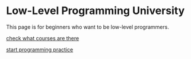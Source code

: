 # Low-Level Programming University

This page is for beginners who want to be low-level programmers.

[check what courses are there](https://github.com/gurugio/lowlevelprogramming-university/blob/master/course.md)

[start programming practice](https://github.com/gurugio/lowlevelprogramming-university/blob/master/challenge.md)

